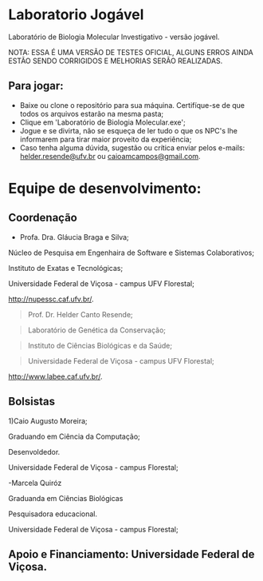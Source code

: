 # Laboratorio Jogável
Laboratório de Biologia Molecular Investigativo - versão jogável.

NOTA:  ESSA É UMA VERSÃO DE TESTES OFICIAL, ALGUNS ERROS AINDA ESTÃO SENDO CORRIGIDOS E MELHORIAS SERÃO REALIZADAS.

Para jogar:
-
* Baixe ou clone o repositório para sua máquina. Certifíque-se de que todos os arquivos estarão na mesma pasta;
* Clique em 'Laboratório de Biologia Molecular.exe';
* Jogue e se divirta, não se esqueça de ler tudo o que os NPC's lhe informarem para tirar maior proveito da experiência;
* Caso tenha alguma dúvida, sugestão ou crítica enviar pelos e-mails: helder.resende@ufv.br ou caioamcampos@gmail.com.

# Equipe de desenvolvimento:


Coordenação
-
- Profa. Dra. Gláucia Braga e Silva;

Núcleo de Pesquisa em Engenhaira de Software e Sistemas Colaborativos;

Instituto de Exatas e Tecnológicas;

Universidade Federal de Viçosa - campus UFV Florestal;

http://nupessc.caf.ufv.br/.

>Prof. Dr. Helder Canto Resende;

>Laboratório de Genética da Conservação;

>Instituto de Ciências Biológicas e da Saúde;

>Universidade Federal de Viçosa - campus UFV Florestal;

http://www.labee.caf.ufv.br/.

Bolsistas 
-
1)Caio Augusto Moreira;

Graduando em Ciência da Computação;

Desenvoldedor.

Universidade Federal de Viçosa - campus Florestal;

-Marcela Quiróz

Graduanda em Ciências Biológicas

Pesquisadora educacional.

Universidade Federal de Viçosa - campus Florestal;

Apoio e Financiamento: Universidade Federal de Viçosa.
-
